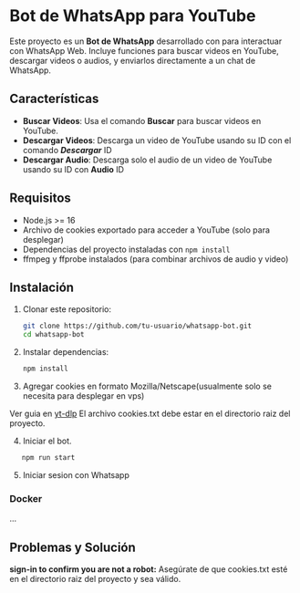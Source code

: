 
# Bot de WhatsApp para YouTube

Este proyecto es un **Bot de WhatsApp** desarrollado con para interactuar con WhatsApp Web. Incluye funciones para buscar videos en YouTube, descargar videos o audios, y enviarlos directamente a un chat de WhatsApp.

## Características

- **Buscar Videos**: Usa el comando **Buscar** para buscar videos en YouTube.
- **Descargar Videos**: Descarga un video de YouTube usando su ID con el comando ***Descargar*** ID
- **Descargar Audio**: Descarga solo el audio de un video de YouTube usando su ID con **Audio** ID

## Requisitos

- Node.js >= 16
- Archivo de cookies exportado para acceder a YouTube (solo para desplegar)
- Dependencias del proyecto instaladas con `npm install`
- ffmpeg y ffprobe instalados (para combinar archivos de audio y video)

## Instalación

1. Clonar este repositorio:
   ```bash
   git clone https://github.com/tu-usuario/whatsapp-bot.git
   cd whatsapp-bot
   ```
2. Instalar dependencias:
   ```bash
   npm install
   ```
3. Agregar cookies en formato Mozilla/Netscape(usualmente solo se necesita para desplegar en vps)

Ver guia en [yt-dlp](https://github.com/yt-dlp/yt-dlp/wiki/FAQ#how-do-i-pass-cookies-to-yt-dlp)
El archivo cookies.txt debe estar en el directorio raiz del proyecto. 

4. Iniciar el bot.
```bash
   npm run start
   ```
5. Iniciar sesion con Whatsapp

### Docker

...

## Problemas y Solución

   **sign-in to confirm you are not a robot:** Asegúrate de que cookies.txt esté en el directorio raiz del proyecto y sea válido.

